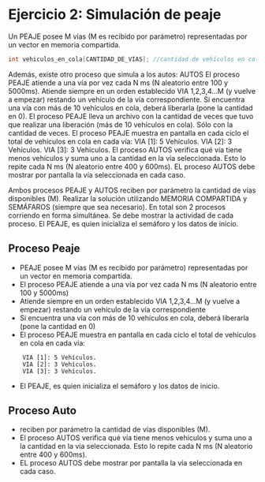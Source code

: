 # Ejercicio 2: Simulación de peaje
Un PEAJE posee M vías (M es recibido por parámetro) representadas por un vector en
memoria compartida.

```c
int vehiculos_en_cola[CANTIDAD_DE_VIAS]; //cantidad de vehículos en cola por vía.
```

Además, existe otro proceso que simula a los autos: AUTOS
El proceso PEAJE atiende a una vía por vez cada N ms (N aleatorio entre 100 y 5000ms).
Atiende siempre en un orden establecido VIA 1,2,3,4…M (y vuelve a empezar) restando un
vehículo de la vía correspondiente. Si encuentra una vía con más de 10 vehículos en cola,
deberá liberarla (pone la cantidad en 0).
El proceso PEAJE lleva un archivo con la cantidad de veces que tuvo que realizar una
liberación (más de 10 vehículos en cola). Sólo con la cantidad de veces.
El proceso PEAJE muestra en pantalla en cada ciclo el total de vehículos en cola en cada vía:
VIA [1]: 5 Vehículos.
VIA [2]: 3 Vehículos.
VIA [3]: 3 Vehículos.
El proceso AUTOS verifica qué vía tiene menos vehículos y suma uno a la cantidad en la vía
seleccionada. Esto lo repite cada N ms (N aleatorio entre 400 y 600ms).
EL proceso AUTOS debe mostrar por pantalla la vía seleccionada en cada caso.

Ambos procesos PEAJE y AUTOS reciben por parámetro la cantidad de vías disponibles (M).
Realizar la solución utilizando MEMORIA COMPARTIDA y SEMÁFAROS (siempre que sea
necesario). 
En total son 2 procesos corriendo en forma simultánea. Se debe mostrar la
actividad de cada proceso. 
El PEAJE, es quien inicializa el semáforo y los datos de inicio. 

## Proceso Peaje
- PEAJE posee M vías (M es recibido por parámetro) representadas por un vector en
memoria compartida.
- El proceso PEAJE atiende a una vía por vez cada N ms (N aleatorio entre 100 y 5000ms)
- Atiende siempre en un orden establecido VIA 1,2,3,4…M (y vuelve a empezar) restando un
vehículo de la vía correspondiente
- Si encuentra una vía con más de 10 vehículos en cola, deberá liberarla (pone la cantidad en 0)
- El proceso PEAJE muestra en pantalla en cada ciclo el total de vehículos en cola en cada vía:

```shell
    VIA [1]: 5 Vehículos.
    VIA [2]: 3 Vehículos.
    VIA [3]: 3 Vehículos.
```
- El PEAJE, es quien inicializa el semáforo y los datos de inicio. 


## Proceso Auto
- reciben por parámetro la cantidad de vías disponibles (M).
- El proceso AUTOS verifica qué vía tiene menos vehículos y suma uno a la cantidad en la vía
seleccionada. Esto lo repite cada N ms (N aleatorio entre 400 y 600ms).
- EL proceso AUTOS debe mostrar por pantalla la vía seleccionada en cada caso.
